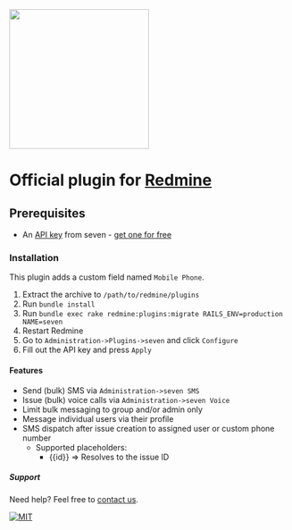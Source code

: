 <img src="https://www.seven.io/wp-content/uploads/Logo.svg" width="250" />

# Official plugin for [Redmine](https://www.redmine.org/)

## Prerequisites

- An [API key](https://help.seven.io/en/api-key-access) from seven - [get one for free](https://app.seven.io/signup)

### Installation

This plugin adds a custom field named `Mobile Phone`.

1. Extract the archive to `/path/to/redmine/plugins`
2. Run `bundle install`
3. Run `bundle exec rake redmine:plugins:migrate RAILS_ENV=production NAME=seven`
4. Restart Redmine
5. Go to `Administration->Plugins->seven` and click `Configure`
6. Fill out the API key and press `Apply`

#### Features

- Send (bulk) SMS via `Administration->seven SMS`
- Issue (bulk) voice calls via `Administration->seven Voice`
- Limit bulk messaging to group and/or admin only
- Message individual users via their profile
- SMS dispatch after issue creation to assigned user or custom phone number
    - Supported placeholders:
        - {{id}} => Resolves to the issue ID

##### Support

Need help? Feel free to [contact us](https://www.seven.io/en/company/contact/).

[![MIT](https://img.shields.io/badge/License-MIT-teal.svg)](LICENSE)
